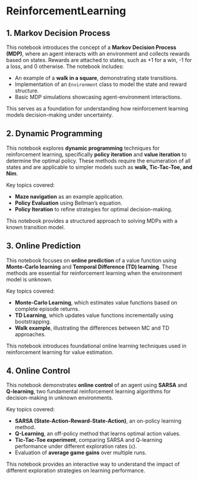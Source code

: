 # ReinforcementLearning

## 1. Markov Decision Process

This notebook introduces the concept of a **Markov Decision Process (MDP)**, where an agent interacts with an environment and collects rewards based on states. Rewards are attached to states, such as +1 for a win, -1 for a loss, and 0 otherwise. The notebook includes:

- An example of a **walk in a square**, demonstrating state transitions.
- Implementation of an `Environment` class to model the state and reward structure.
- Basic MDP simulations showcasing agent-environment interactions.

This serves as a foundation for understanding how reinforcement learning models decision-making under uncertainty.

## 2. Dynamic Programming

This notebook explores **dynamic programming** techniques for reinforcement learning, specifically **policy iteration** and **value iteration** to determine the optimal policy. These methods require the enumeration of all states and are applicable to simpler models such as **walk, Tic-Tac-Toe, and Nim**.

Key topics covered:
- **Maze navigation** as an example application.
- **Policy Evaluation** using Bellman’s equation.
- **Policy Iteration** to refine strategies for optimal decision-making.

This notebook provides a structured approach to solving MDPs with a known transition model.

## 3. Online Prediction

This notebook focuses on **online prediction** of a value function using **Monte-Carlo learning** and **Temporal Difference (TD) learning**. These methods are essential for reinforcement learning when the environment model is unknown.

Key topics covered:
- **Monte-Carlo Learning**, which estimates value functions based on complete episode returns.
- **TD Learning**, which updates value functions incrementally using bootstrapping.
- **Walk example**, illustrating the differences between MC and TD approaches.

This notebook introduces foundational online learning techniques used in reinforcement learning for value estimation.

## 4. Online Control

This notebook demonstrates **online control** of an agent using **SARSA** and **Q-learning**, two fundamental reinforcement learning algorithms for decision-making in unknown environments.

Key topics covered:
- **SARSA (State-Action-Reward-State-Action)**, an on-policy learning method.
- **Q-Learning**, an off-policy method that learns optimal action values.
- **Tic-Tac-Toe experiment**, comparing SARSA and Q-learning performance under different exploration rates (`ε`).
- Evaluation of **average game gains** over multiple runs.

This notebook provides an interactive way to understand the impact of different exploration strategies on learning performance.
